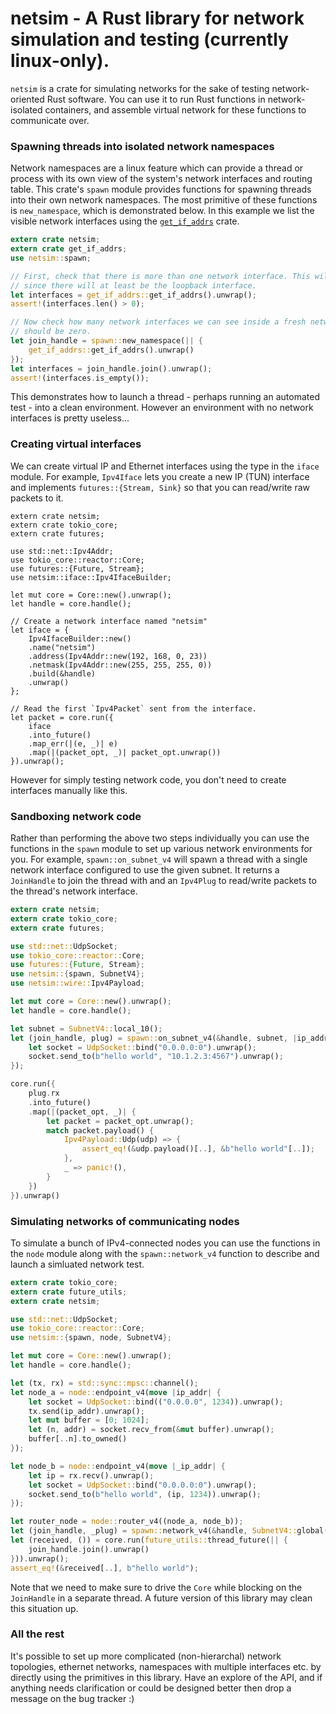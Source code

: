 # netsim - A Rust library for network simulation and testing (currently linux-only).

`netsim` is a crate for simulating networks for the sake of testing network-oriented Rust
software. You can use it to run Rust functions in network-isolated containers, and assemble
virtual network for these functions to communicate over.

### Spawning threads into isolated network namespaces

Network namespaces are a linux feature which can provide a thread or process with its own view
of the system's network interfaces and routing table. This crate's `spawn` module provides
functions for spawning threads into their own network namespaces. The most primitive of these
functions is `new_namespace`, which is demonstrated below. In this example we list the visible
network interfaces using the [`get_if_addrs`](https://crates.io/crates/get_if_addrs) crate.

```rust
extern crate netsim;
extern crate get_if_addrs;
use netsim::spawn;

// First, check that there is more than one network interface. This will generally be true
// since there will at least be the loopback interface.
let interfaces = get_if_addrs::get_if_addrs().unwrap();
assert!(interfaces.len() > 0);

// Now check how many network interfaces we can see inside a fresh network namespace. There
// should be zero.
let join_handle = spawn::new_namespace(|| {
    get_if_addrs::get_if_addrs().unwrap()
});
let interfaces = join_handle.join().unwrap();
assert!(interfaces.is_empty());
```

This demonstrates how to launch a thread - perhaps running an automated test - into a clean
environment. However an environment with no network interfaces is pretty useless...

### Creating virtual interfaces

We can create virtual IP and Ethernet interfaces using the type in the `iface` module. For
example, `Ipv4Iface` lets you create a new IP (TUN) interface and implements `futures::{Stream,
Sink}` so that you can read/write raw packets to it.

```rust,no_run
extern crate netsim;
extern crate tokio_core;
extern crate futures;

use std::net::Ipv4Addr;
use tokio_core::reactor::Core;
use futures::{Future, Stream};
use netsim::iface::Ipv4IfaceBuilder;

let mut core = Core::new().unwrap();
let handle = core.handle();

// Create a network interface named "netsim"
let iface = {
    Ipv4IfaceBuilder::new()
    .name("netsim")
    .address(Ipv4Addr::new(192, 168, 0, 23))
    .netmask(Ipv4Addr::new(255, 255, 255, 0))
    .build(&handle)
    .unwrap()
};

// Read the first `Ipv4Packet` sent from the interface.
let packet = core.run({
    iface
    .into_future()
    .map_err(|(e, _)| e)
    .map(|(packet_opt, _)| packet_opt.unwrap())
}).unwrap();
```

However for simply testing network code, you don't need to create interfaces manually like
this.

### Sandboxing network code

Rather than performing the above two steps individually you can use the functions in the
`spawn` module to set up various network environments for you. For example,
`spawn::on_subnet_v4` will spawn a thread with a single network interface configured to use the
given subnet. It returns a `JoinHandle` to join the thread with and an `Ipv4Plug` to read/write
packets to the thread's network interface.

```rust
extern crate netsim;
extern crate tokio_core;
extern crate futures;

use std::net::UdpSocket;
use tokio_core::reactor::Core;
use futures::{Future, Stream};
use netsim::{spawn, SubnetV4};
use netsim::wire::Ipv4Payload;

let mut core = Core::new().unwrap();
let handle = core.handle();

let subnet = SubnetV4::local_10();
let (join_handle, plug) = spawn::on_subnet_v4(&handle, subnet, |ip_addr| {
    let socket = UdpSocket::bind("0.0.0.0:0").unwrap();
    socket.send_to(b"hello world", "10.1.2.3:4567").unwrap();
});

core.run({
    plug.rx
    .into_future()
    .map(|(packet_opt, _)| {
        let packet = packet_opt.unwrap();
        match packet.payload() {
            Ipv4Payload::Udp(udp) => {
                assert_eq!(&udp.payload()[..], &b"hello world"[..]);
            },
            _ => panic!(),
        }
    })
}).unwrap()
```

### Simulating networks of communicating nodes

To simulate a bunch of IPv4-connected nodes you can use the functions in the `node` module
along with the `spawn::network_v4` function to describe and launch a simluated network test.

```rust
extern crate tokio_core;
extern crate future_utils;
extern crate netsim;

use std::net::UdpSocket;
use tokio_core::reactor::Core;
use netsim::{spawn, node, SubnetV4};

let mut core = Core::new().unwrap();
let handle = core.handle();

let (tx, rx) = std::sync::mpsc::channel();
let node_a = node::endpoint_v4(move |ip_addr| {
    let socket = UdpSocket::bind(("0.0.0.0", 1234)).unwrap();
    tx.send(ip_addr).unwrap();
    let mut buffer = [0; 1024];
    let (n, addr) = socket.recv_from(&mut buffer).unwrap();
    buffer[..n].to_owned()
});

let node_b = node::endpoint_v4(move |_ip_addr| {
    let ip = rx.recv().unwrap();
    let socket = UdpSocket::bind("0.0.0.0:0").unwrap();
    socket.send_to(b"hello world", (ip, 1234)).unwrap();
});

let router_node = node::router_v4((node_a, node_b));
let (join_handle, _plug) = spawn::network_v4(&handle, SubnetV4::global(), router_node);
let (received, ()) = core.run(future_utils::thread_future(|| {
    join_handle.join().unwrap()
})).unwrap();
assert_eq!(&received[..], b"hello world");
```

Note that we need to make sure to drive the `Core` while blocking on the `JoinHandle` in a
separate thread. A future version of this library may clean this situation up.

### All the rest

It's possible to set up more complicated (non-hierarchal) network topologies, ethernet
networks, namespaces with multiple interfaces etc. by directly using the primitives in this
library. Have an explore of the API, and if anything needs clarification or could be designed
better then drop a message on the bug tracker :)

